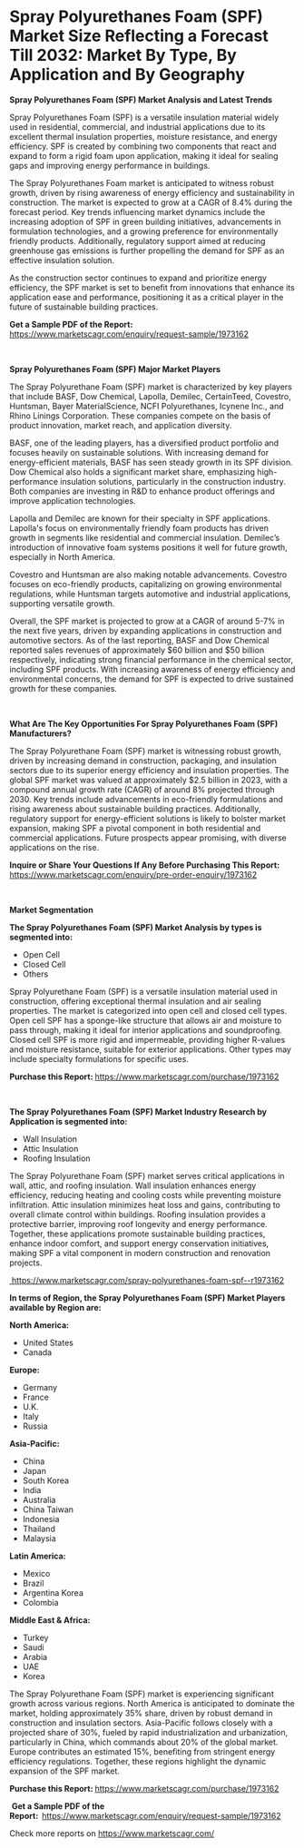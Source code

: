 <p><h1>Spray Polyurethanes Foam (SPF) Market Size Reflecting a Forecast Till 2032: Market By Type, By Application and By Geography</h1></p><p><strong>Spray Polyurethanes Foam (SPF) Market Analysis and Latest Trends</strong></p>
<p><p>Spray Polyurethanes Foam (SPF) is a versatile insulation material widely used in residential, commercial, and industrial applications due to its excellent thermal insulation properties, moisture resistance, and energy efficiency. SPF is created by combining two components that react and expand to form a rigid foam upon application, making it ideal for sealing gaps and improving energy performance in buildings.</p><p>The Spray Polyurethanes Foam market is anticipated to witness robust growth, driven by rising awareness of energy efficiency and sustainability in construction. The market is expected to grow at a CAGR of 8.4% during the forecast period. Key trends influencing market dynamics include the increasing adoption of SPF in green building initiatives, advancements in formulation technologies, and a growing preference for environmentally friendly products. Additionally, regulatory support aimed at reducing greenhouse gas emissions is further propelling the demand for SPF as an effective insulation solution.</p><p>As the construction sector continues to expand and prioritize energy efficiency, the SPF market is set to benefit from innovations that enhance its application ease and performance, positioning it as a critical player in the future of sustainable building practices.</p></p>
<p><strong>Get a Sample PDF of the Report:&nbsp;</strong> <a href="https://www.marketscagr.com/enquiry/request-sample/1973162?utm_campaign=2480&utm_medium=2&utm_source=Github&utm_content=ia&utm_term=03042025&utm_id=spray-polyurethanes-foam-spf">https://www.marketscagr.com/enquiry/request-sample/1973162</a></p>
<p>&nbsp;</p>
<p><strong>Spray Polyurethanes Foam (SPF) Major Market Players</strong></p>
<p><p>The Spray Polyurethane Foam (SPF) market is characterized by key players that include BASF, Dow Chemical, Lapolla, Demilec, CertainTeed, Covestro, Huntsman, Bayer MaterialScience, NCFI Polyurethanes, Icynene Inc., and Rhino Linings Corporation. These companies compete on the basis of product innovation, market reach, and application diversity.</p><p>BASF, one of the leading players, has a diversified product portfolio and focuses heavily on sustainable solutions. With increasing demand for energy-efficient materials, BASF has seen steady growth in its SPF division. Dow Chemical also holds a significant market share, emphasizing high-performance insulation solutions, particularly in the construction industry. Both companies are investing in R&D to enhance product offerings and improve application technologies.</p><p>Lapolla and Demilec are known for their specialty in SPF applications. Lapolla's focus on environmentally friendly foam products has driven growth in segments like residential and commercial insulation. Demilec’s introduction of innovative foam systems positions it well for future growth, especially in North America.</p><p>Covestro and Huntsman are also making notable advancements. Covestro focuses on eco-friendly products, capitalizing on growing environmental regulations, while Huntsman targets automotive and industrial applications, supporting versatile growth.</p><p>Overall, the SPF market is projected to grow at a CAGR of around 5-7% in the next five years, driven by expanding applications in construction and automotive sectors. As of the last reporting, BASF and Dow Chemical reported sales revenues of approximately $60 billion and $50 billion respectively, indicating strong financial performance in the chemical sector, including SPF products. With increasing awareness of energy efficiency and environmental concerns, the demand for SPF is expected to drive sustained growth for these companies.</p></p>
<p>&nbsp;</p>
<p><strong>What Are The Key Opportunities For Spray Polyurethanes Foam (SPF) Manufacturers?</strong></p>
<p><p>The Spray Polyurethane Foam (SPF) market is witnessing robust growth, driven by increasing demand in construction, packaging, and insulation sectors due to its superior energy efficiency and insulation properties. The global SPF market was valued at approximately $2.5 billion in 2023, with a compound annual growth rate (CAGR) of around 8% projected through 2030. Key trends include advancements in eco-friendly formulations and rising awareness about sustainable building practices. Additionally, regulatory support for energy-efficient solutions is likely to bolster market expansion, making SPF a pivotal component in both residential and commercial applications. Future prospects appear promising, with diverse applications on the rise.</p></p>
<p><strong>Inquire or Share Your Questions If Any Before Purchasing This Report:</strong> <a href="https://www.marketscagr.com/enquiry/pre-order-enquiry/1973162?utm_campaign=2480&utm_medium=2&utm_source=Github&utm_content=ia&utm_term=03042025&utm_id=spray-polyurethanes-foam-spf">https://www.marketscagr.com/enquiry/pre-order-enquiry/1973162</a></p>
<p>&nbsp;</p>
<p><strong>Market Segmentation</strong></p>
<p><strong>The Spray Polyurethanes Foam (SPF) Market Analysis by types is segmented into:</strong></p>
<p><ul><li>Open Cell</li><li>Closed Cell</li><li>Others</li></ul></p>
<p><p>Spray Polyurethane Foam (SPF) is a versatile insulation material used in construction, offering exceptional thermal insulation and air sealing properties. The market is categorized into open cell and closed cell types. Open cell SPF has a sponge-like structure that allows air and moisture to pass through, making it ideal for interior applications and soundproofing. Closed cell SPF is more rigid and impermeable, providing higher R-values and moisture resistance, suitable for exterior applications. Other types may include specialty formulations for specific uses.</p></p>
<p><strong>Purchase this Report:&nbsp;</strong><a href="https://www.marketscagr.com/purchase/1973162?utm_campaign=2480&utm_medium=2&utm_source=Github&utm_content=ia&utm_term=03042025&utm_id=spray-polyurethanes-foam-spf">https://www.marketscagr.com/purchase/1973162</a></p>
<p>&nbsp;</p>
<p><strong>The Spray Polyurethanes Foam (SPF) Market Industry Research by Application is segmented into:</strong></p>
<p><ul><li>Wall Insulation</li><li>Attic Insulation</li><li>Roofing Insulation</li></ul></p>
<p><p>The Spray Polyurethane Foam (SPF) market serves critical applications in wall, attic, and roofing insulation. Wall insulation enhances energy efficiency, reducing heating and cooling costs while preventing moisture infiltration. Attic insulation minimizes heat loss and gains, contributing to overall climate control within buildings. Roofing insulation provides a protective barrier, improving roof longevity and energy performance. Together, these applications promote sustainable building practices, enhance indoor comfort, and support energy conservation initiatives, making SPF a vital component in modern construction and renovation projects.</p></p>
<p><a href="https://www.marketscagr.com/spray-polyurethanes-foam-spf--r1973162?utm_campaign=2480&utm_medium=2&utm_source=Github&utm_content=ia&utm_term=03042025&utm_id=spray-polyurethanes-foam-spf">&nbsp;https://www.marketscagr.com/spray-polyurethanes-foam-spf--r1973162</a></p>
<p><strong>In terms of Region, the Spray Polyurethanes Foam (SPF) Market Players available by Region are:</strong></p>
<p>
    <p> <strong> North America: </strong>
        <ul>
            <li>United States</li>
            <li>Canada</li>
        </ul>
        </p> 
    <p> <strong> Europe: </strong>
        <ul>
            <li>Germany</li>
            <li>France</li>
            <li>U.K.</li>
            <li>Italy</li>
            <li>Russia</li>
        </ul>
        </p> 
    <p> <strong> Asia-Pacific: </strong>
        <ul>
            <li>China</li>
            <li>Japan</li>
            <li>South Korea</li>
            <li>India</li>
            <li>Australia</li>
            <li>China Taiwan</li>
            <li>Indonesia</li>
            <li>Thailand</li>
            <li>Malaysia</li>
        </ul>
        </p> 
    <p> <strong> Latin America: </strong>
        <ul>
            <li>Mexico</li>
            <li>Brazil</li>
            <li>Argentina Korea</li>
            <li>Colombia</li>
        </ul>
        </p> 
    <p> <strong> Middle East & Africa: </strong>
        <ul>
            <li>Turkey</li>
            <li>Saudi</li>
            <li>Arabia</li>
            <li>UAE</li>
            <li>Korea</li>
        </ul>
    </p>
    </p>
<p><p>The Spray Polyurethane Foam (SPF) market is experiencing significant growth across various regions. North America is anticipated to dominate the market, holding approximately 35% share, driven by robust demand in construction and insulation sectors. Asia-Pacific follows closely with a projected share of 30%, fueled by rapid industrialization and urbanization, particularly in China, which commands about 20% of the global market. Europe contributes an estimated 15%, benefiting from stringent energy efficiency regulations. Together, these regions highlight the dynamic expansion of the SPF market.</p></p>
<p><strong>Purchase this Report: </strong><a href="https://www.marketscagr.com/purchase/1973162?utm_campaign=2480&utm_medium=2&utm_source=Github&utm_content=ia&utm_term=03042025&utm_id=spray-polyurethanes-foam-spf">https://www.marketscagr.com/purchase/1973162</a></p>
<p>&nbsp;<strong>Get a Sample PDF of the Report:&nbsp;&nbsp;</strong><a href="https://www.marketscagr.com/enquiry/request-sample/1973162?utm_campaign=2480&utm_medium=2&utm_source=Github&utm_content=ia&utm_term=03042025&utm_id=spray-polyurethanes-foam-spf">https://www.marketscagr.com/enquiry/request-sample/1973162</a></p>
<p><strong></strong></p>
<p>Check more reports on <a href="https://www.marketscagr.com/?utm_campaign=2480&utm_medium=2&utm_source=Github&utm_content=ia&utm_term=03042025&utm_id=spray-polyurethanes-foam-spf">https://www.marketscagr.com/</a></p>